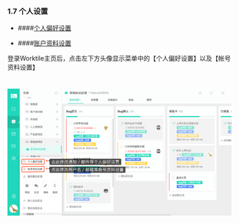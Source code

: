 ### 1.7 个人设置

* ####[个人偏好设置](/ru-men-zhi-nan/ge-ren-she-zhi/ge-ren-pian-hao-she-zhi.md)

* ####[账户资料设置](/ru-men-zhi-nan/ge-ren-she-zhi/ge-ren-zi-liao-she-zhi.md)


登录Worktile主页后，点击左下方头像显示菜单中的【个人偏好设置】以及【帐号资料设置】

# ![](/assets/个人设置.png)

